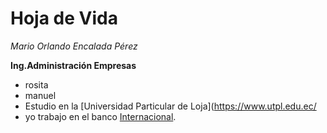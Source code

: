 # Hoja de Vida 
*Mario Orlando Encalada Pérez* 

**Ing.Administración Empresas**

* rosita
* manuel
* Estudio en la [Universidad Particular de Loja](https://www.utpl.edu.ec/
* yo trabajo en el banco [Internacional](https://https://www.bancointernacional.com.ec//).
